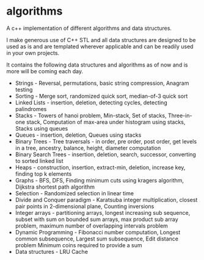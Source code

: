 algorithms
==========

A c++ implementation of different algorithms and data structures.

I make generous use of C++ STL and all data structures are designed to be used as is and are templated wherever applicable 
and can be readily used in your own projects.

It contains the following data structures and algorithms as of now and is more will be coming each day.

* Strings - Reversal, permutations, basic string compression, Anagram testing
* Sorting - Merge sort, randomized quick sort, median-of-3 quick sort
* Linked Lists - insertion, deletion, detecting cycles, detecting palindromes
* Stacks - Towers of hanoi problem, Min-stack, Set of stacks, Three-in-one stack, Computation of max-area under histogram using stacks, Stacks using queues
* Queues - insertion, deletion, Queues using stacks
* Binary Trees - Tree traversals - in order, pre order, post order, get levels in a tree, ancestry, balance, height, diameter computation
* Binary Search Trees - insertion, deletion, search, successor, converting to sorted linked list
* Heaps - construction, insertion, extract-min, deletion, increase key, finding top k elements
* Graphs - BFS, DFS, Finding minimum cuts using kragers algorithm, Dijkstra shortest path algorithm
* Selection - Randomized selection in linear time
* Divide and Conquer paradigm - Karatsuba integer multiplication, closest pair points in 2-dimensional plane, Counting inversions
* Integer arrays - partitioning arrays, longest increasing sub sequence, subset with sum on bounded sum arrays, max product sub array problem,
                   maximum number of overlapping intervals problem
* Dynamic Programming - Fibonacci number computation, Longest common subsequence, Largest sum subsequence, Edit distance problem
                        Minimum coins required to provide a sum
* Data structures - LRU Cache
